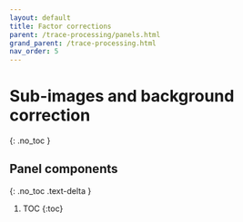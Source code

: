 ```yaml
---
layout: default
title: Factor corrections
parent: /trace-processing/panels.html
grand_parent: /trace-processing.html
nav_order: 5
---
```


# Sub-images and background correction
{: .no_toc }

## Panel components
{: .no_toc .text-delta }

1. TOC
{:toc}



